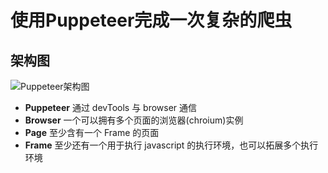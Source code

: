 # 使用Puppeteer完成一次复杂的爬虫
## 架构图
![Puppeteer架构图](https://user-images.githubusercontent.com/746130/31592143-089f6f9a-b1db-11e7-9a20-16b7fc754fa1.png)

* **Puppeteer** 通过 devTools 与 browser 通信
* **Browser** 一个可以拥有多个页面的浏览器(chroium)实例
* **Page** 至少含有一个 Frame 的页面
* **Frame** 至少还有一个用于执行 javascript 的执行环境，也可以拓展多个执行环境